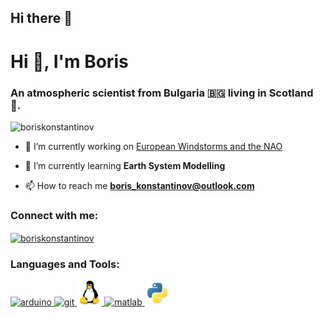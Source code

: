 ## Hi there 👋

<h1 align="left">
  Hi 👋, I'm Boris
  </h1>
<h3 align="left">
  An atmospheric scientist from Bulgaria 🇧🇬 living in Scotland 🏴󠁧󠁢󠁳󠁣󠁴󠁿.
  </h3>

<p align="left"> 
  <img src="https://komarev.com/ghpvc/?username=boriskonstantinov&label=Profile%20views&color=2ec27e&style=plastic" 
    alt="boriskonstantinov" /> 
  </p>

- 🔭 I’m currently working on [European Windstorms and the NAO](https://github.com/BorisKonstantinov/EUWS)

- 🌱 I’m currently learning **Earth System Modelling**

- 📫 How to reach me **boris_konstantinov@outlook.com**

<h3 align="left">
  Connect with me:
  </h3>

<p align="left">
  <a href="https://linkedin.com/in/boriskonstantinov" 
    target="blank">
    <img align="center" 
      src="https://raw.githubusercontent.com/rahuldkjain/github-profile-readme-generator/master/src/images/icons/Social/linked-in-alt.svg"   
      alt="boriskonstantinov" 
      height="30" 
      width="40" 
      />
    </a>
  </p>

<h3 align="left">
  Languages and Tools:
  </h3>
<p align="left"> 
  <a href="https://www.arduino.cc/" 
    target="_blank" 
    rel="noreferrer"> 
    <img src="https://cdn.worldvectorlogo.com/logos/arduino-1.svg" 
      alt="arduino" 
      width="40" 
      height="40"
      /> 
    </a> 
  <a href="https://git-scm.com/" 
    target="_blank" 
    rel="noreferrer"> 
    <img src="https://www.vectorlogo.zone/logos/git-scm/git-scm-icon.svg" 
      alt="git" 
      width="40" 
      height="40"
      /> 
    </a> 
  <a href="https://www.linux.org/" 
    target="_blank" 
    rel="noreferrer"> 
    <img src="https://raw.githubusercontent.com/devicons/devicon/master/icons/linux/linux-original.svg" 
      alt="linux" 
      width="40" 
      height="40"
      /> 
    </a> 
  <a href="https://www.mathworks.com/" 
    target="_blank" 
    rel="noreferrer"> 
    <img src="https://upload.wikimedia.org/wikipedia/commons/2/21/Matlab_Logo.png" 
      alt="matlab" 
      width="40" 
      height="40"
      /> 
    </a> 
  <a href="https://www.python.org" 
    target="_blank" 
    rel="noreferrer"> 
    <img src="https://raw.githubusercontent.com/devicons/devicon/master/icons/python/python-original.svg" 
      alt="python" 
      width="40" 
      height="40"
      /> 
    </a> 
  </p>
<!--
<p>
  <img align="left" 
    src="https://github-readme-stats.vercel.app/api/top-langs?username=boriskonstantinov&show_icons=true&theme=tokyonight&title_color=f9f06b&text_color=ffffff&locale=en&layout=compact" 
    alt="boriskonstantinov" 
    />
  </p>
--><!--
<p>&nbsp;
  <img align="center" 
    src="https://github-readme-stats.vercel.app/api?username=boriskonstantinov&show_icons=true&theme=tokyonight&title_color=62a0ea&text_color=ffffff&locale=en" 
    alt="boriskonstantinov" 
    />
  </p>
--><!--
<p>
  <img align="center" 
    src="https://github-readme-streak-stats.herokuapp.com/?user=boriskonstantinov&theme=dark" 
    alt="boriskonstantinov" 
    />
  </p>
-->




<!--
**BorisKonstantinov/BorisKonstantinov** is a ✨ _special_ ✨ repository because its `README.md` (this file) appears on your GitHub profile.

Here are some ideas to get you started:

- 🔭 I’m currently working on ...
- 🌱 I’m currently learning ...
- 👯 I’m looking to collaborate on ...
- 🤔 I’m looking for help with ...
- 💬 Ask me about ...
- 📫 How to reach me: ...
- 😄 Pronouns: ...
- ⚡ Fun fact: ...
-->
